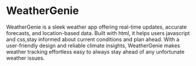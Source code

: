 # WeatherGenie
WeatherGenie is a sleek weather app offering real-time updates, accurate forecasts, and location-based data. Built with html, it helps users javascript and css,stay informed about current conditions and plan ahead. With a user-friendly design and reliable climate insights, WeatherGenie makes weather tracking effortless easy to always stay ahead of any unfortunate weather issues.

